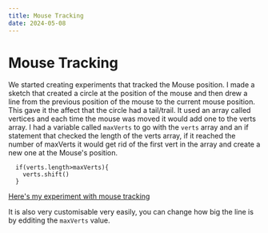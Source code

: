 ```yaml
---
title: Mouse Tracking
date: 2024-05-08
---
```


# Mouse Tracking

We started creating experiments that tracked the Mouse position. I made a sketch that created a circle at the position of the mouse and then drew a line from the previous position of the mouse
to the current mouse position. This gave it the affect that the circle had a tail/trail. It used an array called vertices and each time the mouse was moved it would add one to the verts array.
I had a variable called `maxVerts` to go with the `verts` array and an if statement that checked the length of the verts array, if it reached the number of maxVerts it would get rid of the first
vert in the array and create a new one at the Mouse's position. 
```
  if(verts.length>maxVerts){
    verts.shift()
  }
```
[Here's my experiment with mouse tracking](/my-blog/Code-Experiments/vertices-tail/index.html)

It is also very customisable very easily, you can change how big the line is by edditing the `maxVerts` value.
